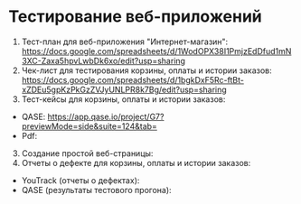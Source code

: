 # Тестирование веб-приложений
1. Тест-план для веб-приложения "Интернет-магазин": https://docs.google.com/spreadsheets/d/1WodOPX38I1PmjzEdDfud1mN3XC-Zaxa5hpvLwbDk6xo/edit?usp=sharing
2. Чек-лист для тестирования корзины, оплаты и истории заказов: https://docs.google.com/spreadsheets/d/1bgkDxF5Rc-ftBt-xZDEu5gpKzPkGzZVJyUNLPR8k7Bg/edit?usp=sharing
3. Тест-кейсы для корзины, оплаты и истории заказов:
- QASE: https://app.qase.io/project/G7?previewMode=side&suite=124&tab=
- Pdf: 
3. Создание простой веб-страницы: 
4. Отчеты о дефекте для корзины, оплаты и истории заказов:
- YouTrack (отчеты о дефектах): 
- QASE (результаты тестового прогона): 
